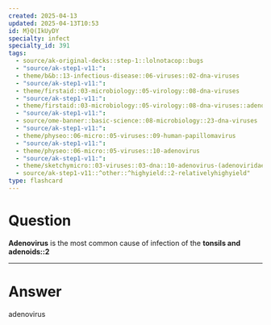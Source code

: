 ```yaml
---
created: 2025-04-13
updated: 2025-04-13T10:53
id: M}Q(IkUyDY
specialty: infect
specialty_id: 391
tags:
  - source/ak-original-decks::step-1::lolnotacop::bugs
  - "source/ak-step1-v11:": 
  - theme/b&b::13-infectious-disease::06-viruses::02-dna-viruses
  - "source/ak-step1-v11:": 
  - theme/firstaid::03-microbiology::05-virology::08-dna-viruses
  - "source/ak-step1-v11:": 
  - theme/firstaid::03-microbiology::05-virology::08-dna-viruses::adenovirus
  - "source/ak-step1-v11:": 
  - source/ome-banner::basic-science::08-microbiology::23-dna-viruses
  - "source/ak-step1-v11:": 
  - theme/physeo::06-micro::05-viruses::09-human-papillomavirus
  - "source/ak-step1-v11:": 
  - theme/physeo::06-micro::05-viruses::10-adenovirus
  - "source/ak-step1-v11:": 
  - theme/sketchymicro::03-viruses::03-dna::10-adenovirus-(adenoviridae)
  - source/ak-step1-v11::^other::^highyield::2-relativelyhighyield"
type: flashcard
---
```


# Question
**Adenovirus** is the most common cause of infection of the **tonsils and adenoids::2**

---

# Answer
adenovirus